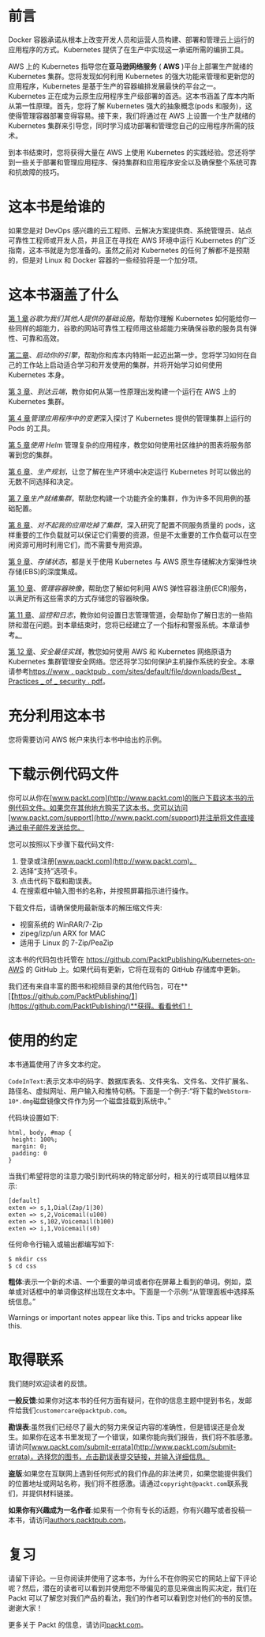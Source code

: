 # 前言

Docker 容器承诺从根本上改变开发人员和运营人员构建、部署和管理云上运行的应用程序的方式。Kubernetes 提供了在生产中实现这一承诺所需的编排工具。

AWS 上的 Kubernetes 指导您在**亚马逊网络服务** ( **AWS** )平台上部署生产就绪的 Kubernetes 集群。您将发现如何利用 Kubernetes 的强大功能来管理和更新您的应用程序，Kubernetes 是基于生产的容器编排发展最快的平台之一。Kubernetes 正在成为云原生应用程序生产级部署的首选。这本书涵盖了库本内斯从第一性原理。首先，您将了解 Kubernetes 强大的抽象概念(pods 和服务)，这使得管理容器部署变得容易。接下来，我们将通过在 AWS 上设置一个生产就绪的 Kubernetes 集群来引导您，同时学习成功部署和管理您自己的应用程序所需的技术。

到本书结束时，您将获得大量在 AWS 上使用 Kubernetes 的实践经验。您还将学到一些关于部署和管理应用程序、保持集群和应用程序安全以及确保整个系统可靠和抗故障的技巧。

# 这本书是给谁的

如果您是对 DevOps 感兴趣的云工程师、云解决方案提供商、系统管理员、站点可靠性工程师或开发人员，并且正在寻找在 AWS 环境中运行 Kubernetes 的广泛指南，这本书就是为您准备的。虽然之前对 Kubernetes 的任何了解都不是预期的，但是对 Linux 和 Docker 容器的一些经验将是一个加分项。

# 这本书涵盖了什么

[第 1 章](01.html)*谷歌为我们其他人提供的基础设施*，帮助你理解 Kubernetes 如何能给你一些同样的超能力，谷歌的网站可靠性工程师用这些超能力来确保谷歌的服务具有弹性、可靠和高效。

[第二章](02.html)、*启动你的引擎*，帮助你和库本内特斯一起迈出第一步。您将学习如何在自己的工作站上启动适合学习和开发使用的集群，并将开始学习如何使用 Kubernetes 本身。

[第 3 章](03.html)、*到达云端*，教你如何从第一性原理出发构建一个运行在 AWS 上的 Kubernetes 集群。

[第 4 章](04.html)*管理应用程序中的变更*深入探讨了 Kubernetes 提供的管理集群上运行的 Pods 的工具。

[第 5 章](05.html)*使用 Helm* 管理复杂的应用程序，教您如何使用社区维护的图表将服务部署到您的集群。

[第 6 章](06.html)、*生产规划*，让您了解在生产环境中决定运行 Kubernetes 时可以做出的无数不同选择和决定。

[第 7 章](07.html)*生产就绪集群*，帮助您构建一个功能齐全的集群，作为许多不同用例的基础配置。

[第 8 章](08.html)、*对不起我的应用吃掉了集群*，深入研究了配置不同服务质量的 pods，这样重要的工作负载就可以保证它们需要的资源，但是不太重要的工作负载可以在空闲资源可用时利用它们，而不需要专用资源。

[第 9 章](09.html)、*存储状态*，都是关于使用 Kubernetes 与 AWS 原生存储解决方案弹性块存储(EBS)的深度集成。

[第 10 章](10.html)、*管理容器映像*，帮助您了解如何利用 AWS 弹性容器注册(ECR)服务，以满足所有这些需求的方式存储您的容器映像。

[第 11 章](https://www.packtpub.com/sites/default/files/downloads/Monitoring_and_Logging.pdf)、*监控和日志*，教你如何设置日志管理管道，会帮助你了解日志的一些陷阱和潜在问题。到本章结束时，您将已经建立了一个指标和警报系统。本章请参考[。](https://www.packtpub.com/sites/default/files/downloads/Monitoring_and_Logging.pdf)

[第 12 章](https://www.packtpub.com/sites/default/files/downloads/Best_Practices_of_Security.pdf)、*安全最佳实践*，教您如何使用 AWS 和 Kubernetes 网络原语为 Kubernetes 集群管理安全网络。您还将学习如何保护主机操作系统的安全。本章请参考[https://www . packtpub . com/sites/default/file/downloads/Best _ Practices _ of _ security . pdf](https://www.packtpub.com/sites/default/files/downloads/Best_Practices_of_Security.pdf)。

# 充分利用这本书

您将需要访问 AWS 帐户来执行本书中给出的示例。

# 下载示例代码文件

你可以从你在[www.packt.com](http://www.packt.com)的账户下载这本书的示例代码文件。如果您在其他地方购买了这本书，您可以访问[www.packt.com/support](http://www.packt.com/support)并注册将文件直接通过电子邮件发送给您。

您可以按照以下步骤下载代码文件:

1.  登录或注册[www.packt.com](http://www.packt.com)。
2.  选择“支持”选项卡。
3.  点击代码下载和勘误表。
4.  在搜索框中输入图书的名称，并按照屏幕指示进行操作。

下载文件后，请确保使用最新版本的解压缩文件夹:

*   视窗系统的 WinRAR/7-Zip
*   zipeg/izp/un ARX for MAC
*   适用于 Linux 的 7-Zip/PeaZip

这本书的代码包也托管在 https://github.com/PacktPublishing/Kubernetes-on-AWS 的 GitHub 上。如果代码有更新，它将在现有的 GitHub 存储库中更新。

我们还有来自丰富的图书和视频目录的其他代码包，可在**[【https://github.com/PacktPublishing/】](https://github.com/PacktPublishing/)**获得。看看他们！

# 使用的约定

本书通篇使用了许多文本约定。

`CodeInText`:表示文本中的码字、数据库表名、文件夹名、文件名、文件扩展名、路径名、虚拟网址、用户输入和推特句柄。下面是一个例子:“将下载的`WebStorm-10*.dmg`磁盘镜像文件作为另一个磁盘挂载到系统中。”

代码块设置如下:

```
html, body, #map {
 height: 100%; 
 margin: 0;
 padding: 0
}
```

当我们希望将您的注意力吸引到代码块的特定部分时，相关的行或项目以粗体显示:

```
[default]
exten => s,1,Dial(Zap/1|30)
exten => s,2,Voicemail(u100)
exten => s,102,Voicemail(b100)
exten => i,1,Voicemail(s0)
```

任何命令行输入或输出都编写如下:

```
$ mkdir css
$ cd css
```

**粗体**:表示一个新的术语、一个重要的单词或者你在屏幕上看到的单词。例如，菜单或对话框中的单词像这样出现在文本中。下面是一个示例:“从管理面板中选择系统信息。”

Warnings or important notes appear like this. Tips and tricks appear like this.

# 取得联系

我们随时欢迎读者的反馈。

**一般反馈**:如果你对这本书的任何方面有疑问，在你的信息主题中提到书名，发邮件给我们`customercare@packtpub.com`。

**勘误表**:虽然我们已经尽了最大的努力来保证内容的准确性，但是错误还是会发生。如果你在这本书里发现了一个错误，如果你能向我们报告，我们将不胜感激。请访问[www.packt.com/submit-errata](http://www.packt.com/submit-errata)，选择您的图书，点击勘误表提交链接，并输入详细信息。

**盗版**:如果您在互联网上遇到任何形式的我们作品的非法拷贝，如果您能提供我们的位置地址或网站名称，我们将不胜感激。请通过`copyright@packt.com`联系我们，并提供材料链接。

**如果你有兴趣成为一名作者**:如果有一个你有专长的话题，你有兴趣写或者投稿一本书，请访问[authors.packtpub.com](http://authors.packtpub.com/)。

# 复习

请留下评论。一旦你阅读并使用了这本书，为什么不在你购买它的网站上留下评论呢？然后，潜在的读者可以看到并使用您不带偏见的意见来做出购买决定，我们在 Packt 可以了解您对我们产品的看法，我们的作者可以看到您对他们的书的反馈。谢谢大家！

更多关于 Packt 的信息，请访问[packt.com](http://www.packt.com/)。